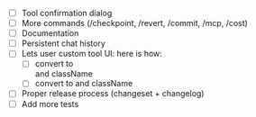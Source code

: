 - [ ] Tool confirmation dialog
- [ ] More commands (/checkpoint, /revert, /commit, /mcp, /cost)
- [ ] Documentation
- [ ] Persistent chat history
- [ ] Lets user custom tool UI: here is how:
  - [ ] convert <Box> to <div> and className
  - [ ] convert <Text> to <span> and className
- [ ] Proper release process (changeset + changelog)
- [ ] Add more tests
